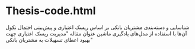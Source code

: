 # Thesis-code.html
 شناسایی و دسته‌بندی مشتریان بانکی بر اساس ریسک اعتباری و پیش‌بینی احتمال نکول آن‌ها با استفاده از مدل‌های یادگیری ماشین 
عنوان مقاله "مدیریت ریسک اعتباری جهت بهبود اعطای تسهیلات به مشتریان بانکی"
